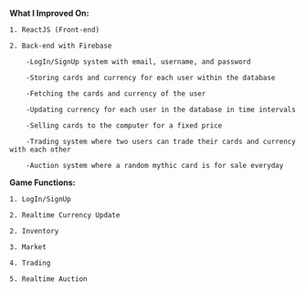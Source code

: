 **What I Improved On:**

    1. ReactJS (Front-end) 
    
    2. Back-end with Firebase
    
        -LogIn/SignUp system with email, username, and password
        
        -Storing cards and currency for each user within the database
        
        -Fetching the cards and currency of the user
        
        -Updating currency for each user in the database in time intervals
        
        -Selling cards to the computer for a fixed price
        
        -Trading system where two users can trade their cards and currency with each other
        
        -Auction system where a random mythic card is for sale everyday

**Game Functions:**

    1. LogIn/SignUp
    
    2. Realtime Currency Update
    
    2. Inventory
    
    3. Market
    
    4. Trading
    
    5. Realtime Auction
